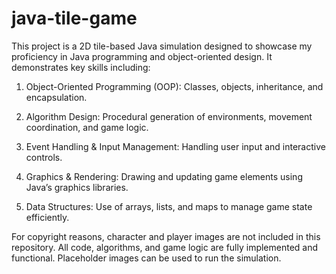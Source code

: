 # java-tile-game
This project is a 2D tile-based Java simulation designed to showcase my proficiency in Java programming and object-oriented design. It demonstrates key skills including:

1. Object-Oriented Programming (OOP): Classes, objects, inheritance, and encapsulation.

2. Algorithm Design: Procedural generation of environments, movement coordination, and game logic.

3. Event Handling & Input Management: Handling user input and interactive controls.

4. Graphics & Rendering: Drawing and updating game elements using Java’s graphics libraries.

5. Data Structures: Use of arrays, lists, and maps to manage game state efficiently.

For copyright reasons, character and player images are not included in this repository. All code, algorithms, and game logic are fully implemented and functional. Placeholder images can be used to run the simulation.
